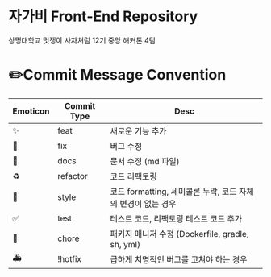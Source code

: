 # 자가비 Front-End Repository
상명대학교 멋쟁이 사자처럼 12기 중앙 해커톤 4팀


#  ✏️Commit Message Convention
| Emoticon | Commit Type | Desc |
| --- | --- | --- |
|  ✨  | feat | 새로운 기능 추가 |
| 🐛  | fix | 버그 수정 |
| 📝 | docs | 문서 수정 (md 파일) |
| ♻️  | refactor | 코드 리팩토링 |
| 💄  | style | 코드 formatting, 세미콜론 누락, 코드 자체의 변경이 없는 경우 |
| ✅  | test | 테스트 코드, 리팩토링 테스트 코드 추가 |
| 🚀  | chore | 패키지 매니저 수정 (Dockerfile, gradle, sh, yml) |
| 🚑  | !hotfix | 급하게 치명적인 버그를 고쳐야 하는 경우 |
